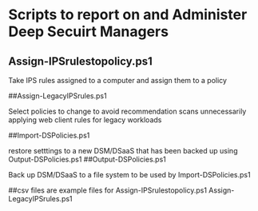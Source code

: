 # Scripts to report on and Administer Deep Secuirt Managers

## Assign-IPSrulestopolicy.ps1

Take IPS rules assigned to a computer and assign them to a policy

##Assign-LegacyIPSrules.ps1

Select policies to change to avoid recommendation scans unnecessarily applying web client rules for legacy workloads

##Import-DSPolicies.ps1

restore setttings to a new DSM/DSaaS that has been backed up using Output-DSPolicies.ps1
##Output-DSPolicies.ps1

Back up DSM/DSaaS to a file system to be used by Import-DSPolicies.ps1

##csv files are example files for Assign-IPSrulestopolicy.ps1 Assign-LegacyIPSrules.ps1
